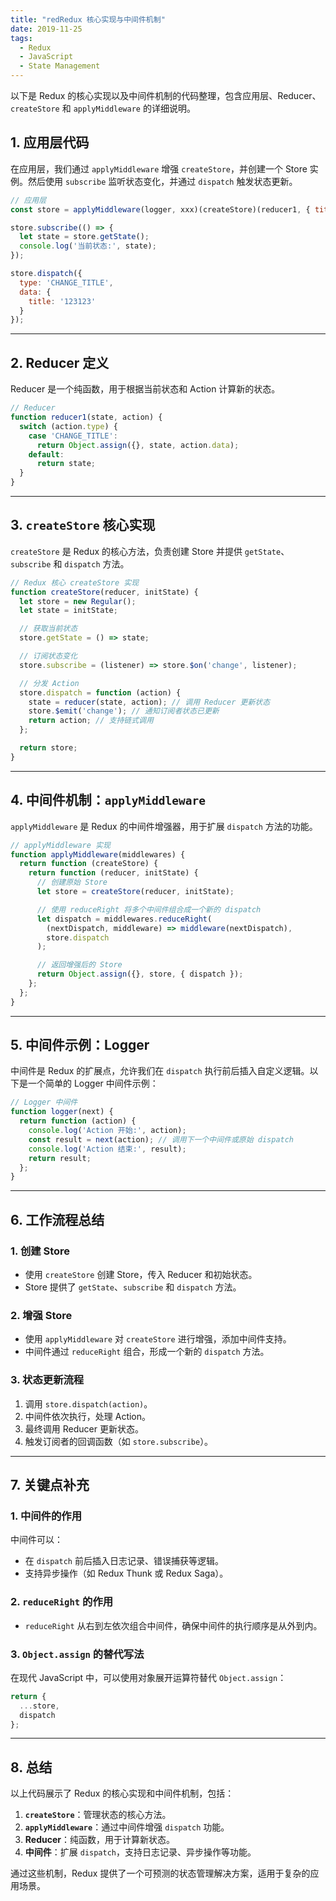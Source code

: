 ```yaml
---
title: "redRedux 核心实现与中间件机制"
date: 2019-11-25
tags:
  - Redux
  - JavaScript
  - State Management
---
```


以下是 Redux 的核心实现以及中间件机制的代码整理，包含应用层、Reducer、`createStore` 和 `applyMiddleware` 的详细说明。

## 1. 应用层代码

在应用层，我们通过 `applyMiddleware` 增强 `createStore`，并创建一个 Store 实例。然后使用 `subscribe` 监听状态变化，并通过 `dispatch` 触发状态更新。

```javascript
// 应用层
const store = applyMiddleware(logger, xxx)(createStore)(reducer1, { title: '12313' });

store.subscribe(() => {
  let state = store.getState();
  console.log('当前状态:', state);
});

store.dispatch({
  type: 'CHANGE_TITLE',
  data: {
    title: '123123'
  }
});
```

---

## 2. Reducer 定义

Reducer 是一个纯函数，用于根据当前状态和 Action 计算新的状态。

```javascript
// Reducer
function reducer1(state, action) {
  switch (action.type) {
    case 'CHANGE_TITLE':
      return Object.assign({}, state, action.data);
    default:
      return state;
  }
}
```

---

## 3. `createStore` 核心实现

`createStore` 是 Redux 的核心方法，负责创建 Store 并提供 `getState`、`subscribe` 和 `dispatch` 方法。

```javascript
// Redux 核心 createStore 实现
function createStore(reducer, initState) {
  let store = new Regular();
  let state = initState;

  // 获取当前状态
  store.getState = () => state;

  // 订阅状态变化
  store.subscribe = (listener) => store.$on('change', listener);

  // 分发 Action
  store.dispatch = function (action) {
    state = reducer(state, action); // 调用 Reducer 更新状态
    store.$emit('change'); // 通知订阅者状态已更新
    return action; // 支持链式调用
  };

  return store;
}
```

---

## 4. 中间件机制：`applyMiddleware`

`applyMiddleware` 是 Redux 的中间件增强器，用于扩展 `dispatch` 方法的功能。

```javascript
// applyMiddleware 实现
function applyMiddleware(middlewares) {
  return function (createStore) {
    return function (reducer, initState) {
      // 创建原始 Store
      let store = createStore(reducer, initState);

      // 使用 reduceRight 将多个中间件组合成一个新的 dispatch
      let dispatch = middlewares.reduceRight(
        (nextDispatch, middleware) => middleware(nextDispatch),
        store.dispatch
      );

      // 返回增强后的 Store
      return Object.assign({}, store, { dispatch });
    };
  };
}
```

---

## 5. 中间件示例：Logger

中间件是 Redux 的扩展点，允许我们在 `dispatch` 执行前后插入自定义逻辑。以下是一个简单的 Logger 中间件示例：

```javascript
// Logger 中间件
function logger(next) {
  return function (action) {
    console.log('Action 开始:', action);
    const result = next(action); // 调用下一个中间件或原始 dispatch
    console.log('Action 结束:', result);
    return result;
  };
}
```

---

## 6. 工作流程总结

### 1. 创建 Store

- 使用 `createStore` 创建 Store，传入 Reducer 和初始状态。
- Store 提供了 `getState`、`subscribe` 和 `dispatch` 方法。

### 2. 增强 Store

- 使用 `applyMiddleware` 对 `createStore` 进行增强，添加中间件支持。
- 中间件通过 `reduceRight` 组合，形成一个新的 `dispatch` 方法。

### 3. 状态更新流程

1. 调用 `store.dispatch(action)`。
2. 中间件依次执行，处理 Action。
3. 最终调用 Reducer 更新状态。
4. 触发订阅者的回调函数（如 `store.subscribe`）。

---

## 7. 关键点补充

### 1. 中间件的作用

中间件可以：

- 在 `dispatch` 前后插入日志记录、错误捕获等逻辑。
- 支持异步操作（如 Redux Thunk 或 Redux Saga）。

### 2. `reduceRight` 的作用

- `reduceRight` 从右到左依次组合中间件，确保中间件的执行顺序是从外到内。

### 3. `Object.assign` 的替代写法

在现代 JavaScript 中，可以使用对象展开运算符替代 `Object.assign`：

```javascript
return {
  ...store,
  dispatch
};
```

---

## 8. 总结

以上代码展示了 Redux 的核心实现和中间件机制，包括：

1. **`createStore`**：管理状态的核心方法。
2. **`applyMiddleware`**：通过中间件增强 `dispatch` 功能。
3. **Reducer**：纯函数，用于计算新状态。
4. **中间件**：扩展 `dispatch`，支持日志记录、异步操作等功能。

通过这些机制，Redux 提供了一个可预测的状态管理解决方案，适用于复杂的应用场景。
